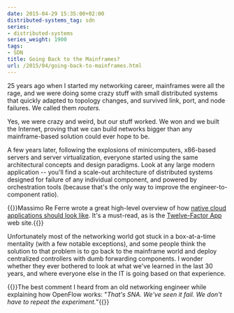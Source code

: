 ```yaml
---
date: 2015-04-29 15:35:00+02:00
distributed-systems_tag: sdn
series:
- distributed-systems
series_weight: 1900
tags:
- SDN
title: Going Back to the Mainframes?
url: /2015/04/going-back-to-mainframes.html
---
```

25 years ago when I started my networking career, mainframes were all the rage, and we were doing some crazy stuff with small distributed systems that quickly adapted to topology changes, and survived link, port, and node failures. We called them *routers.*

Yes, we were crazy and weird, but our stuff worked. We won and we built the Internet, proving that we can build networks bigger than any mainframe-based solution could ever hope to be.
<!--more-->
A few years later, following the explosions of minicomputers, x86-based servers and server virtualization, everyone started using the same architectural concepts and design paradigms. Look at any large modern application -- you'll find a scale-out architecture of distributed systems designed for failure of any individual component, and powered by orchestration tools (because that's the only way to improve the engineer-to-component ratio).

{{<note info>}}Massimo Re Ferre wrote a great high-level overview of how [native cloud applications should look like](http://it20.info/2014/12/cloud-native-applications-for-dummies/). It's a must-read, as is the [Twelve-Factor App](http://12factor.net/) web site.{{</note>}}

Unfortunately most of the networking world got stuck in a box-at-a-time mentality (with a few notable exceptions), and some people think the solution to that problem is to go back to the mainframe world and deploy centralized controllers with dumb forwarding components. I wonder whether they ever bothered to look at what we've learned in the last 30 years, and where everyone else in the IT is going based on that experience.

{{<note>}}The best comment I heard from an old networking engineer while explaining how OpenFlow works: "*That's SNA. We've seen it fail. We don't have to repeat the experiment.*"{{</note>}}
